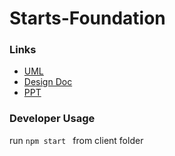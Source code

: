 # Starts-Foundation

### Links

- [UML](https://lucid.app/lucidchart/52d7c747-3bcb-4269-b2ab-3e3534c9f19e/edit?viewport_loc=428%2C384%2C1280%2C565%2C0_0&invitationId=inv_3a8d95b1-5912-4392-bc81-e7b41019cfea)
- [Design Doc](https://docs.google.com/document/d/1WR9Zogcnf13vp_7VhpkOCcQpF5fbrpT7aTIxWH9qZnI/edit?usp=sharing)
- [PPT](https://docs.google.com/presentation/d/1ohTw1FTjwWHq7d8kpU3xbHpW0xzQhwfz/edit#slide=id.p1)

### Developer Usage

run `npm start ` from client folder
